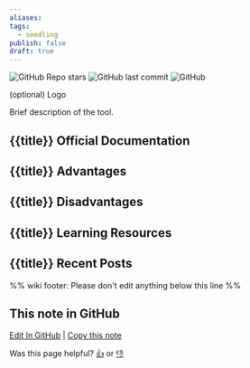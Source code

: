 ```yaml
---
aliases: 
tags:
  - seedling
publish: false
draft: true
---
```


![GitHub Repo stars](https://img.shields.io/github/stars/{{title}}/{{title}}?style=social) ![GitHub last commit](https://img.shields.io/github/last-commit/{{title}}/{{title}}) ![GitHub](https://img.shields.io/github/license/{{title}}/{{title}})

(optional) Logo

Brief description of the tool.

## {{title}} Official Documentation

## {{title}} Advantages

## {{title}} Disadvantages

## {{title}} Learning Resources

## {{title}} Recent Posts

%% wiki footer: Please don't edit anything below this line %%

## This note in GitHub

<span class="git-footer">[Edit In GitHub](https://github.dev/data-engineering-community/data-engineering-wiki/blob/main/Tools/{{title}}.md "git-hub-edit-note") | [Copy this note](https://raw.githubusercontent.com/data-engineering-community/data-engineering-wiki/main/Tools/{{title}}.md "git-hub-copy-note")</span>

<span class="git-footer">Was this page helpful?
[👍](https://tally.so/r/mOaxjk?rating=Yes&url=https://dataengineering.wiki/Tools/{{title}}) or [👎](https://tally.so/r/mOaxjk?rating=No&url=https://dataengineering.wiki/Tools/{{title}})</span>
